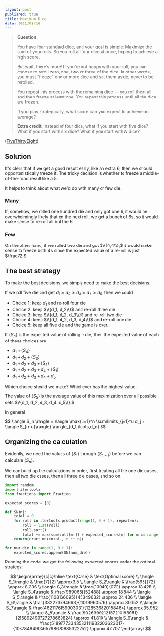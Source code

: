 ```yaml
---
layout: post
published: true
title: Maximum Dice
date: 2021/08/16
---
```


>**Question**:
>
>You have four standard dice, and your goal is simple: Maximize the sum of your rolls. So you roll all four dice at once, hoping to achieve a high score.
>
>But wait, there’s more! If you’re not happy with your roll, you can choose to reroll zero, one, two or three of the dice. In other words, you must “freeze” one or more dice and set them aside, never to be rerolled.
>
>You repeat this process with the remaining dice — you roll them all and then freeze at least one. You repeat this process until all the dice are frozen.
>
>If you play strategically, what score can you expect to achieve on average?
>
>**Extra credit**: Instead of four dice, what if you start with five dice? What if you start with six dice? What if you start with $N$ dice?

<!--more-->

([FiveThirtyEight](https://fivethirtyeight.com/features/are-you-clever-enough/))

## Solution

It's clear that if we get a good result early, like an extra $6,$ then we should opportunistically freeze it. The tricky decision is whether to freeze a middle-of-the-road result like a $5.$

It helps to think about what we'd do with many or few die. 

### Many

If, somehow, we rolled one hundred die and only got one $6,$ it would be overwhelmingly likely that on the next roll, we get a bunch of $6$s, so it would make sense to re-roll all but the $6.$

### Few

On the other hand, if we rolled two die and got $\\{4,4\\},$ it would make sense to freeze both $4$s since the expected value of a re-roll is just $\frac72.$ 

## The best strategy

To make the best decisions, we simply need to make the best decisions. 

If we roll five die and get $d_1 \geq d_2 \geq d_3 \geq d_4 \geq d_5,$ then we could

- Choice 1: keep $d_1$ and re-roll four die
- Choice 2: keep $\\{d_1, d_2\\}$ and re-roll three die
- Choice 3: keep $\\{d_1, d_2, d_3\\}$ and re-roll two die
- Choice 4: keep $\\{d_1, d_2, d_3, d_4\\}$ and re-roll one die
- Choice 5: keep all five die and the game is over.

If $\langle S_n \rangle$ is the expected value of rolling $n$ die, then the expected value of each of these choices are

- $d_1 + \langle S_4 \rangle$
- $d_1 + d_2 + \langle S_3 \rangle$
- $d_1 + d_2 + d_3 + \langle S_2 \rangle$
- $d_1 + d_2 + d_3 + d_4 + \langle S_1 \rangle$
- $d_1 + d_2 + d_3 + d_4 + d_5$

Which choice should we make? Whichever has the highest value. 

The value of $\langle S_5\rangle$ is the average value of this maximization over all possible sets $\\{d_1, d_2, d_3, d_4. d_5\\}.$

In general

$$
\langle S_n \rangle = \langle \max\{u=1}^n \sum\limits_{j=1}^u d_j + \langle S_{n-u}\rangle} \rangle_{d_1,\ldots,d_n}
$$

## Organizing the calculation

Evidently, we need the values of $\langle S_1\rangle$ through $\langle S_{n-1}\rangle$ before we can calculate $\langle S_n\rangle.$

We can build up the calculations in order, first treating all the one die cases, then all two die cases, then all three die cases, and so on.

```python
import random
import itertools
from fractions import Fraction

expected_scores = [0]

def SN(n):
    total = 0
    for roll in itertools.product(range(1, 6 + 1), repeat=n):
        roll = list(roll)
        roll.sort()
        total += max(sum(roll[m:]) + expected_scores[m] for m in range(0, n)) 
    return(Fraction(total , 6 ** n))

for num_die in range(1, 9 + 1):
    expected_scores.append(SN(num_die))
```

Running the code, we get the following expected scores under the optimal strategy:

$$
\begin{array}{c|c}\hline
\text{Case} & \text{Optimal score} \\
\langle S_1\rangle & \frac{7}{2} \approx3.5 \\
\langle S_2\rangle & \frac{593}{72} \approx 8.236 \\
\langle S_3\rangle & \frac{13049}{972} \approx 13.425 \\
\langle S_4\rangle & \frac{989065}{52488} \approx 18.844 \\
\langle S_5\rangle & \frac{1108166095}{45349632} \approx 24.436 \\
\langle S_6\rangle & \frac{332273594663}{11019960576} \approx 30.152 \\
\langle S_7\rangle & \frac{4621176159903031}{128536820158464} \approx 35.952 \\
\langle S_8\rangle & \frac{9026399212157210195951}{215892499727278669824} \approx 41.810 \\ 
\langle S_9\rangle & \frac{51897773343582111932203623017}{1087849490465798670885322752} \approx 47.707
\end{array}
$$

<br>

